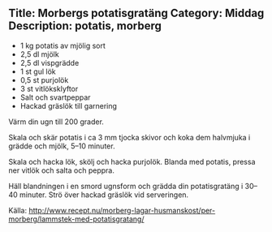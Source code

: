 Title: Morbergs potatisgratäng
Category: Middag
Description: potatis, morberg
---

* 1 kg  potatis av mjölig sort
* 2,5 dl  mjölk
* 2,5 dl  vispgrädde
* 1 st  gul lök
* 0,5 st  purjolök
* 3 st  vitlöksklyftor
* Salt och svartpeppar
* Hackad gräslök till garnering

Värm din ugn till 200 grader. 

Skala och skär potatis i ca 3 mm tjocka skivor och koka dem halvmjuka i grädde och mjölk, 5–10 minuter.

Skala och hacka lök, skölj och hacka purjolök. Blanda med potatis, pressa ner vitlök och salta och peppra.

Häll blandningen i en smord ugnsform och grädda din potatisgratäng i 30–40 minuter. Strö över hackad gräslök vid serveringen. 

Källa: <http://www.recept.nu/morberg-lagar-husmanskost/per-morberg/lammstek-med-potatisgratang/>
